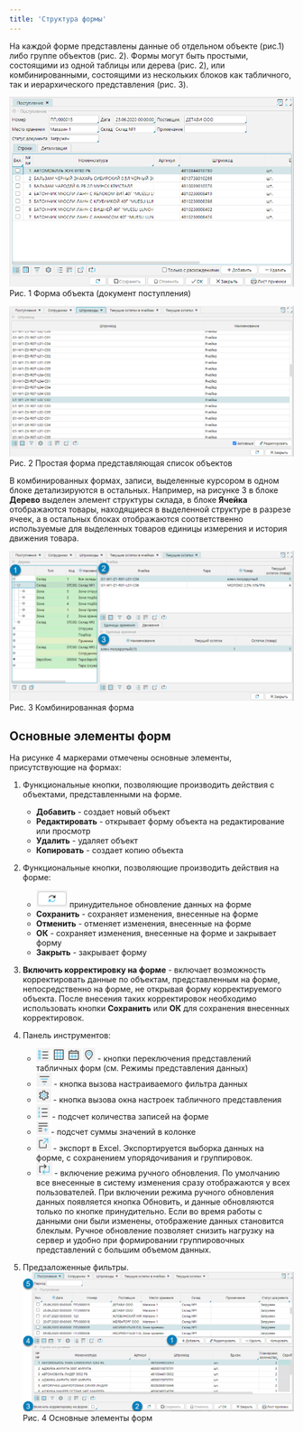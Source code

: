 ```yaml
---
title: 'Структура формы'
---
```


На каждой форме представлены данные об отдельном объекте (рис.1) либо группе объектов (рис. 2). Формы могут быть простыми, состоящими из одной таблицы или дерева (рис. 2), 
или комбинированными, состоящими из нескольких блоков как табличного, так и иерархического представления (рис. 3).

![](img/structure1.png)  
Рис. 1 Форма объекта (документ поступления)  

![](img/structure2.png)  
Рис. 2 Простая форма представляющая список объектов  

В комбинированных формах, записи, выделенные курсором в одном блоке детализируются в остальных. Например, на рисунке 3 в блоке **Дерево** выделен элемент структуры склада, 
в блоке **Ячейка** отображаются товары, находящиеся в выделенной структуре в разрезе ячеек, а в остальных блоках отображаются соответственно используемые 
для выделенных товаров единицы измерения и история движения товара.

![](img/structure3.png)  
Рис. 3 Комбинированная форма   


## Основные элементы форм

На рисунке 4 маркерами отмечены основные элементы, присутствующие на формах:

1. Функциональные кнопки, позволяющие производить действия с объектами, представленными на форме.
   - **Добавить** - создает новый объект
   - **Редактировать** - открывает форму объекта на редактирование или просмотр
   - **Удалить** - удаляет объект
   - **Копировать** - создает копию объекта
   
2. Функциональные кнопки, позволяющие производить действия на форме:
   - ![](../../img/ico_update.png) принудительное обновление данных на форме
   - **Сохранить** - сохраняет изменения, внесенные на форме
   - **Отменить** - отменяет изменения, внесенные на форме
   - **ОК** - сохраняет изменения, внесенные на форме и закрывает форму
   - **Закрыть** - закрывает форму
   
3. **Включить корректировку на форме** - включает возможность корректировать данные по объектам, представленным на форме, непосредственно на форме, 
не открывая форму корректируемого объекта. После внесения таких корректировок необходимо использовать кнопки **Сохранить** или **ОК** для сохранения внесенных корректировок.

4. Панель инструментов:
   - ![](../../img/ico_vision_data1.png) ![](../../img/ico_table_svod.png) ![](../../img/ico_calendar.png) ![](../../img/ico_karta.png) - кнопки переключения представлений табличных форм (см. Режимы представления данных)
   - ![](../../img/ico_filter.png) - кнопка вызова настраиваемого фильтра данных
   - ![](../../img/ico_set_grid.png) - кнопка вызова окна настроек табличного представления
   - ![](../../img/ico_count_records.png) - подсчет количества записей на форме
   - ![](../../img/ico_calc_sum.png) - подсчет суммы значений в колонке
   - ![](../../img/ico_export_xls.png) - экспорт в Excel. Экспортируется выборка данных на форме, с сохранением упорядочивания и группировок.
   - ![](../../img/ico_hand_update.png) - включение режима ручного обновления. По умолчанию все внесенные в систему изменения сразу отображаются у всех пользователей. 
При включении режима ручного обновления данных появляется кнопка Обновить, и данные обновляются только по кнопке принудительно. 
Если во время работы с данными они были изменены, отображение данных становится блеклым. Ручное обновление позволяет снизить нагрузку на сервер и 
удобно при формировании группировочных представлений с большим объемом данных.

6. Предзаложенные фильтры.
![](img/structure4.png)  
Рис. 4 Основные элементы форм  



